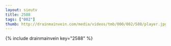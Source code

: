 ```yaml
--- 
layout: sieutv
title: 2588
tags: ["002"]
thumb: http://drainmainvein.com/media/videos/tmb/000/002/588/player.jpg
---
```

{% include drainmainvein key="2588" %} 
